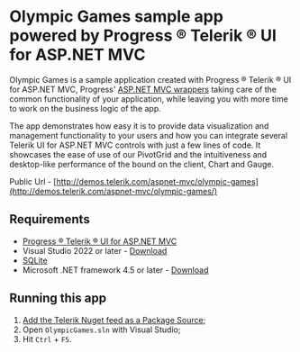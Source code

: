 # Olympic Games sample app powered by Progress &reg; Telerik &reg; UI for ASP.NET MVC

Olympic Games is a sample application created with Progress &reg; Telerik &reg; UI for ASP.NET MVC, Progress' [ASP.NET MVC wrappers](http://www.telerik.com/aspnet-mvc) taking care of the common functionality of your application, while leaving you with more time to work on the business logic of the app.

The app demonstrates how easy it is to provide data visualization and management functionality to your users and how you can integrate several Telerik UI for ASP.NET MVC controls with just a few lines of code.  It showcases the ease of use of our PivotGrid and the intuitiveness and desktop-like performance of the bound on the client, Chart and Gauge.

Public Url - [http://demos.telerik.com/aspnet-mvc/olympic-games](http://demos.telerik.com/aspnet-mvc/olympic-games/)

## Requirements

* [Progress &reg; Telerik &reg; UI for ASP.NET MVC](https://www.telerik.com/aspnet-mvc)
* Visual Studio 2022 or later - [Download](https://visualstudio.microsoft.com/vs/)
* [SQLite](https://www.sqlite.org/)
* Microsoft .NET framework 4.5 or later - [Download](https://www.microsoft.com/en-us/download/details.aspx?id=30653)

## Running this app

1. [Add the Telerik Nuget feed as a Package Source](http://docs.telerik.com/aspnet-mvc/getting-started/nuget-install);
1. Open `OlympicGames.sln` with Visual Studio;
1. Hit `Ctrl` + `F5`.

